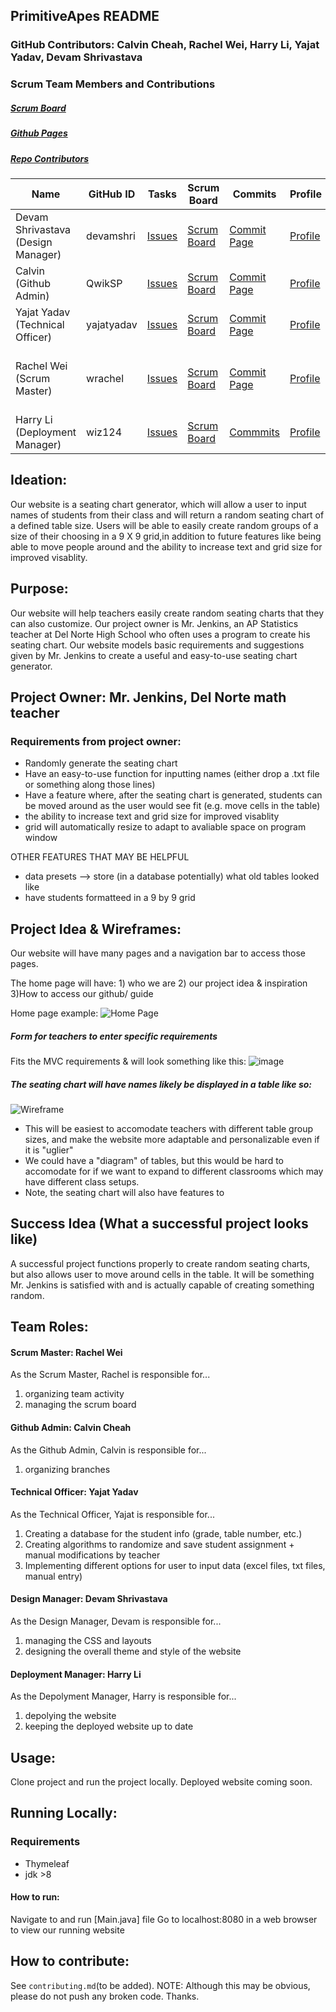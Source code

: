 ## PrimitiveApes README

### GitHub Contributors: Calvin Cheah, Rachel Wei, Harry Li, Yajat Yadav, Devam Shrivastava

### Scrum Team Members and Contributions
##### [Scrum Board](https://github.com/wrachel/PrimitiveApes/projects/2) 
##### [Github Pages](https://wrachel.github.io/PrimitiveApes/)
##### [Repo Contributors](https://github.com/wrachel/PrimitiveApes/graphs/contributors) 

| Name            | GitHub ID | Tasks | Scrum Board | Commits | Profile | Individual Repl.it |
| --------------- | --------- | ----- | ----------- | ------- | ------- | ------------------ |
Devam Shrivastava (Design Manager) | devamshri | [Issues](https://github.com/wrachel/PrimitiveApes/projects/2?card_filter_query=assignee%3Adevamshri) | [Scrum Board](https://github.com/wrachel/PrimitiveApes/projects/2?card_filter_query=assignee%3Adevamshri) | [Commit Page](https://github.com/wrachel/PrimitiveApes/commits?author=devamshri)| [Profile](https://github.com/devamshri) | [Repl](https://replit.com/@D3vIs4G0d/Tri3DevamChallenges) & [INDIVIDUAL GITHUB PAGES](https://github.com/devamshri/Tri_3_Devam_Challenges/) |
Calvin (Github Admin) | QwikSP | [Issues](https://github.com/wrachel/PrimitiveApes/projects/2?card_filter_query=assignee%3Aqwiksp) | [Scrum Board](https://github.com/yajatyadav/intellijs/projects/1?card_filter_query=assignee%3A1855387) | [Commit Page](https://github.com/wrachel/PrimitiveApes/commits?author=QwikSP) | [Profile](https://github.com/QwikSP) | [Repl](https://replit.com/github/QwikSP/CSA-Tri-3) |
Yajat Yadav (Technical Officer) | yajatyadav | [Issues](https://github.com/wrachel/PrimitiveApes/labels/Yajat%20Yadav) | [Scrum Board](https://github.com/wrachel/PrimitiveApes/projects/2?card_filter_query=assignee%3Ayajatyadav) | [Commit Page](https://github.com/wrachel/PrimitiveApes/commits?author=yajatyadav) | [Profile](https://github.com/yajatyadav) | [Add Repl]() [Github Page](https://yajatyadav.github.io/Yajat_Challenges/)|
Rachel Wei (Scrum Master) | wrachel | [Issues](https://github.com/wrachel/PrimitiveApes/issues?q=assignee%3Awrachel) | [Scrum Board](https://github.com/wrachel/PrimitiveApes/projects/2?card_filter_query=assignee%3Awrachel) | [Commit Page](https://github.com/wrachel/PrimitiveApes/commits?author=wrachel) | [Profile](https://github.com/wrachel/PrimitiveApes/commits?author=wrachel) | [INDIVIDUAL Repl](https://replit.com/@RachelWei1/Data-Structures-Indiv#Main.java) & [INDIVIDUAL GITHUB PAGES](https://wrachel.github.io/tri3Individual/) |
Harry Li (Deployment Manager) | wiz124 | [Issues](https://github.com/yajatyadav/intellijs/issues/assigned/macddmac) | [Scrum Board](https://github.com/yajatyadav/intellijs/projects/1?card_filter_query=assignee%3Amacddmac) | [Commmits](https://github.com/yajatyadav/intellijs/commits?author=wiz124) | [Profile](https://github.com/wiz124) | [Repl](https://replit.com/@HarryLi11/individual#.replit) [jekyll](https://wiz124.github.io/individual/) |


## Ideation:
Our website is a seating chart generator, which will allow a user to input names of students from their class and will return a random seating chart of a defined table size. Users will be able to easily create random groups of a size of their choosing in a 9 X 9 grid,in addition to future features like being able to move people around and the ability to increase text and grid size for improved visablity. 

## Purpose:
Our website will help teachers easily create random seating charts that they can also customize. Our project owner is Mr. Jenkins, an AP Statistics teacher at Del Norte High School who often uses a program to create his seating chart. Our website models basic requirements and suggestions given by Mr. Jenkins to create a useful and easy-to-use seating chart generator. 

## Project Owner: Mr. Jenkins, Del Norte math teacher

### Requirements from project owner:
* Randomly generate the seating chart
* Have an easy-to-use function for inputting names (either drop a .txt file or something along those lines)
* Have a feature where, after the seating chart is generated, students can be moved around as the user would see fit (e.g. move cells in the table)
* the ability to increase text and grid size for improved visablity
* grid will automatically resize to adapt to avaliable space on program window

OTHER FEATURES THAT MAY BE HELPFUL
* data presets --> store (in a database potentially) what old tables looked like 
* have students formatteed in a 9 by 9 grid


## Project Idea & Wireframes:

Our website will have many pages and a navigation bar to access those pages.

The home page will have: 1) who we are       2) our project idea & inspiration     3)How to access our github/ guide

Home page example:
![Home Page](https://user-images.githubusercontent.com/40574565/157780123-ac5e6886-6f5c-4720-9def-595de35d1a04.png)

##### Form for teachers to enter specific requirements
Fits the MVC requirements & will look something like this: 
![image](https://user-images.githubusercontent.com/40574565/157780850-ff6eaabb-3362-40e0-8381-f889e46ac0ad.png)


##### The seating chart will have names likely  be displayed in a table like so:
![Wireframe](https://user-images.githubusercontent.com/40574565/157778515-ca146e92-d57d-4f29-892b-785428cdd2e3.jpeg)
* This will be easiest to accomodate teachers with different table group sizes, and make the website more adaptable and personalizable even if it is "uglier"
* We could have a "diagram" of tables, but this would be hard to accomodate for if we want to expand to different classrooms which may have different class setups.
* Note, the seating chart will also have features to 

## Success Idea (What a successful project looks like)
A successful project functions properly to create random seating charts, but also allows user to move around cells in the table. It will be something Mr. Jenkins is satisfied with and is actually capable of creating something random. 

## Team Roles:
#### Scrum Master: Rachel Wei
As the Scrum Master, Rachel is responsible for...
1. organizing team activity
2. managing the scrum board
#### Github Admin: Calvin Cheah
As the Github Admin, Calvin is responsible for...
1. organizing branches
#### Technical Officer: Yajat Yadav
As the Technical Officer, Yajat is responsible for...
1. Creating a database for the student info (grade, table number, etc.)
2. Creating algorithms to randomize and save student assignment + manual modifications by teacher
4. Implementing different options for user to input data (excel files, txt files, manual entry)
#### Design Manager: Devam Shrivastava
As the Design Manager, Devam is responsible for...
1. managing the CSS and layouts
2. designing the overall theme and style of the website
#### Deployment Manager: Harry Li
As the Depolyment Manager, Harry is responsible for...
1. depolying the website
2. keeping the deployed website up to date

## Usage:
Clone project and run the project locally. Deployed website coming soon.

## Running Locally:
### Requirements
* Thymeleaf
* jdk >8
#### How to run:
Navigate to and run [Main.java] file 
Go to localhost:8080 in a web browser to view our running website

## How to contribute: 
See `contributing.md`(to be added).
NOTE: Although this may be obvious, please do not push any broken code. Thanks. 

